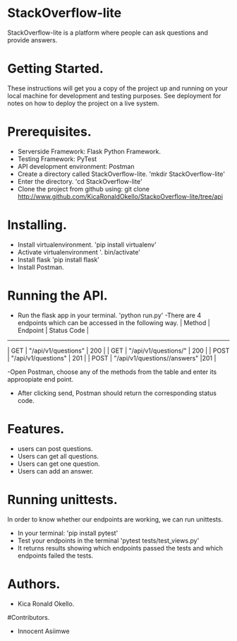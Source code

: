 # StackOverflow-lite
StackOverflow-lite is a platform where people can ask questions and provide answers.

# Getting Started.
These instructions will get you a copy of the project up and running on your local machine for development and testing purposes. See deployment for notes on how to deploy the project on a live system.
# Prerequisites.
- Serverside Framework: Flask Python Framework.
- Testing Framework: PyTest
- API development environment: Postman
- Create a directory called StackOverflow-lite.
    'mkdir StackOverflow-lite'
- Enter the directory.
    'cd StackOverflow-lite'
- Clone the project from github using:
     git clone http://www.github.com/KicaRonaldOkello/StackoOverflow-lite/tree/api
# Installing.
- Install virtualenvironment.
    'pip install virtualenv'
- Activate virtualenvironment 
    '. bin/activate'
- Install flask
    'pip install flask'
- Install Postman.
 # Running the API.
 - Run the flask app in your terminal.
    'python run.py'
 -There are 4 endpoints which can be accessed in the following way.
 | Method | Endpoint | Status Code |
 ------------------------------------
 | GET | "/api/v1/questions" | 200 |
 | GET | "/api/v1/questions/<questionId>" | 200 |
 | POST | "/api/v1/questions" | 201 |
 | POST | "/api/v1/questions/<questionId>/answers" |201 |
  
 -Open Postman, choose any of the methods from the table and enter its approopiate end point.
 - After clicking send, Postman should return the corresponding status code.
  
 # Features.
 - users can post questions.
 - Users can get all questions.
 - Users can get one question.
 - Users can add an answer.
  
  # Running unittests.
  In order to know whether our endpoints are working, we can run unittests.
  - In your terminal:
    'pip install pytest'
  - Test your endpoints in the terminal
    'pytest tests/test_views.py'
  - It returns results showing which endpoints passed the tests and which endpoints failed the tests.
  
  # Authors.
  - Kica Ronald Okello.
  
  #Contributors.
  - Innocent Asiimwe
 
  


